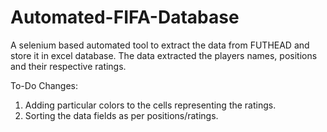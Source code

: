 # Automated-FIFA-Database

A selenium based automated tool to extract the data from FUTHEAD and store it in excel database. The data extracted the players names, positions and their respective ratings.

To-Do Changes:

1) Adding particular colors to the cells representing the ratings.
2) Sorting the data fields as per positions/ratings.
